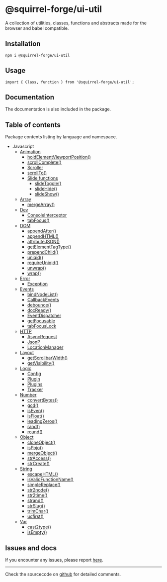 # @squirrel-forge/ui-util
A collection of utilities, classes, functions and abstracts made for the browser and babel compatible.

## Installation

```
npm i @squirrel-forge/ui-util
```

## Usage

```
import { Class, function } from '@squirrel-forge/ui-util';
```

## Documentation
The documentation is also included in the package.

## Table of contents
Package contents listing by language and namespace.

 - Javascript
   - [Animation](docs/Animation.md)
     - [holdElementViewportPosition()](docs/Animation.md#holdelementviewportposition)
     - [scrollComplete()](docs/Animation.md#scrollcomplete)
     - [Scroller](docs/Animation.md#scroller)
     - [scrollTo()](docs/Animation.md#scrollto)
     - [Slide functions](docs/Animation.md#slide-functions)
       - [slideToggle()](docs/Animation.md#slidetoggle)
       - [slideHide()](docs/Animation.md#slidehide)
       - [slideShow()](docs/Animation.md#slideshow)
   - [Array](docs/Array.md)
     - [mergeArray()](docs/Array.md#mergearray)
   - [Dev](docs/Dev.md)
     - [ConsoleInterceptor](docs/Dev.md#consoleinterceptor)
     - [tabFocus()](docs/Dev.md#tabfocus)
   - [DOM](docs/DOM.md)
     - [appendAfter()](docs/DOM.md#appendafter)
     - [appendHTML()](docs/DOM.md#appendhtml)
     - [attributeJSON()](docs/DOM.md#attributejson)
     - [getElementTagType()](docs/DOM.md#getelementtagtype)
     - [prependChild()](docs/DOM.md#prependchild)
     - [uniqid()](docs/DOM.md#uniqid)
     - [requireUniqid()](docs/DOM.md#requireuniqid)
     - [unwrap()](docs/DOM.md#unwrap)
     - [wrap()](docs/DOM.md#wrap)
   - [Error](docs/Error.md)
     - [Exception](docs/Error/exception.md)
   - [Events](docs/Events.md)
     - [bindNodeList()](docs/Events.md#bindnodelist)
     - [CallbackEvents](docs/Events.md#callbackevents)
     - [debounce()](docs/Events.md#debounce)
     - [docReady()](docs/Events.md#docready)
     - [EventDispatcher](docs/Events.md#eventdispatcher)
     - [getFocusable](docs/Events.md#getfocusable)
     - [tabFocusLock](docs/Events.md#tabfocuslock)
   - [HTTP](docs/HTTP.md)
     - [AsyncRequest](docs/HTTP.md#asyncrequest)
     - [JsonP](docs/HTTP.md#JsonP)
     - [LocationManager](docs/HTTP.md#locationmanager)
   - [Layout](docs/Layout.md)
     - [getScrollbarWidth()](docs/Layout.md#getscrollbarwidth)
     - [getVisibility()](docs/DOM.md#getvisibility)
   - [Logic](docs/Logic.md)
     - [Config](docs/Logic.md#config)
     - [Plugin](docs/Logic.md#plugin)
     - [Plugins](docs/Logic.md#plugins)
     - [Tracker](docs/Logic.md#tracker)
   - [Number](docs/Number.md)
     - [convertBytes()](docs/Number.md#convertbytes)
     - [gcd()](docs/Number.md#gcd#gcd)
     - [isEven()](docs/Number.md#iseven)
     - [isFloat()](docs/Number.md#isfloat)
     - [leadingZeros()](docs/Number.md#leadingzeros)
     - [rand()](docs/Number.md#rand)
     - [round()](docs/Number.md#round)
   - [Object](docs/Object.md)
     - [cloneObject()](docs/Object.md#cloneobject)
     - [isPojo()](docs/Object.md#ispojo)
     - [mergeObject()](docs/Object.md#mergeobject)
     - [strAccess()](docs/Object.md#straccess)
     - [strCreate()](docs/Object.md#strcreate)
   - [String](docs/String.md)
     - [escapeHTML()](docs/String.md#escapehtml)
     - [isValidFunctionName()](docs/String.md#isvalidfunctionname)
     - [simpleReplace()](docs/String.md#simplereplace)
     - [str2node()](docs/String.md#str2node)
     - [str2time()](docs/String.md#str2time)
     - [strand()](docs/String.md#strand)
     - [strSlug()](docs/String.md#strslug)
     - [trimChar()](docs/String.md#trimchar)
     - [ucfirst()](docs/String.md#ucfirst)
   - [Var](docs/Var.md)
     - [cast2type()](docs/Var.md#cast2type)
     - [isEmpty()](docs/Var.md#isempty)

## Issues and docs
If you encounter any issues, please report [here](https://github.com/squirrel-forge/ui-util/issues).

---

Check the sourcecode on [github](https://github.com/squirrel-forge/ui-util) for detailed comments.
